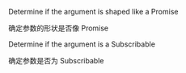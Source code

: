 Determine if the argument is shaped like a Promise

确定参数的形状是否像 Promise

Determine if the argument is a Subscribable

确定参数是否为 Subscribable